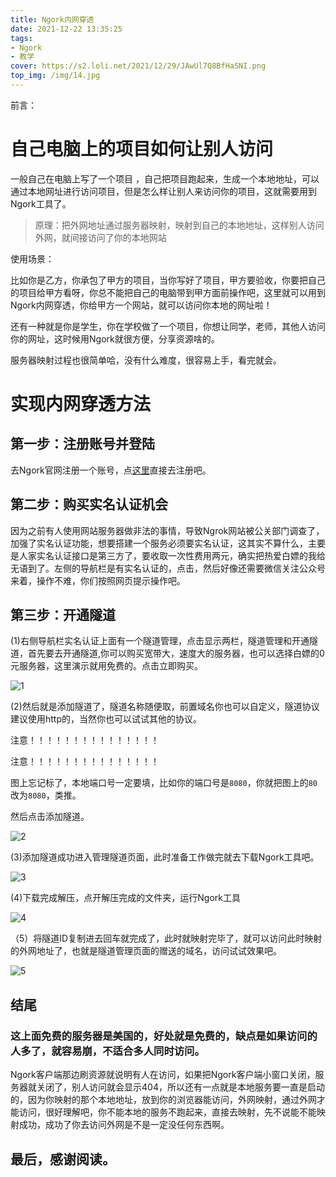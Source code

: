 ```yaml
---
title: Ngork内网穿透
date: 2021-12-22 13:35:25
tags: 
- Ngork 
- 教学
cover: https://s2.loli.net/2021/12/29/JAwUl7Q8BfHaSNI.png
top_img: /img/14.jpg
---
```

前言：
# 自己电脑上的项目如何让别人访问

一般自己在电脑上写了一个项目 ，自己把项目跑起来，生成一个本地地址，可以通过本地网址进行访问项目，但是怎么样让别人来访问你的项目，这就需要用到Ngork工具了。

> 原理：把外网地址通过服务器映射，映射到自己的本地地址，这样别人访问外网，就间接访问了你的本地网站

使用场景：

比如你是乙方，你承包了甲方的项目，当你写好了项目，甲方要验收，你要把自己的项目给甲方看呀，你总不能把自己的电脑带到甲方面前操作吧，这里就可以用到Ngork内网穿透，你给甲方一个网站，就可以访问你本地的网址啦！

还有一种就是你是学生，你在学校做了一个项目，你想让同学，老师，其他人访问你的网址，这时候用Ngork就很方便，分享资源啥的。

服务器映射过程也很简单哈，没有什么难度，很容易上手，看完就会。

# 实现内网穿透方法

## 第一步：注册账号并登陆

 去Ngork官网注册一个账号，点[这里](https://www.ngrok.cc/login.html)直接去注册吧。

## 第二步：购买实名认证机会

 因为之前有人使用网站服务器做非法的事情，导致Ngrok网站被公关部门调查了，加强了实名认证功能，想要搭建一个服务必须要实名认证，这其实不算什么，主要是人家实名认证接口是第三方了，要收取一次性费用两元，确实把热爱白嫖的我给无语到了。左侧的导航栏是有实名认证的，点击，然后好像还需要微信关注公众号来着，操作不难，你们按照网页提示操作吧。

## 第三步：开通隧道

(1)右侧导航栏实名认证上面有一个隧道管理，点击显示两栏，隧道管理和开通隧道，首先要去开通隧道,你可以购买宽带大，速度大的服务器，也可以选择白嫖的0元服务器，这里演示就用免费的。点击立即购买。

![1](https://img-blog.csdnimg.cn/42db95237daa46d4810365bfcd0b3189.png?x-oss-process=image/watermark,type_d3F5LXplbmhlaQ,shadow_50,text_Q1NETiBA5rC45LiN56eD5aS05qmZ5Y-Z54y_,size_20,color_FFFFFF,t_70,g_se,x_16)

(2)然后就是添加隧道了，隧道名称随便取，前置域名你也可以自定义，隧道协议建议使用http的，当然你也可以试试其他的协议。

注意！！！！！！！！！！！！！！！

注意！！！！！！！！！！！！！！！

图上忘记标了，本地端口号一定要填，比如你的端口号是`8080`，你就把图上的`80`改为`8080`，类推。


然后点击添加隧道。

![2](https://img-blog.csdnimg.cn/d186309a730341f8a06f7ccdaab32a87.png?x-oss-process=image/watermark,type_d3F5LXplbmhlaQ,shadow_50,text_Q1NETiBA5rC45LiN56eD5aS05qmZ5Y-Z54y_,size_20,color_FFFFFF,t_70,g_se,x_16)

(3)添加隧道成功进入管理隧道页面，此时准备工作做完就去下载Ngork工具吧。

![3](https://img-blog.csdnimg.cn/4fa0f00134ca47a3a85b1eeeeb7ff07e.png?x-oss-process=image/watermark,type_d3F5LXplbmhlaQ,shadow_50,text_Q1NETiBA5rC45LiN56eD5aS05qmZ5Y-Z54y_,size_20,color_FFFFFF,t_70,g_se,x_16)

(4)下载完成解压，点开解压完成的文件夹，运行Ngork工具

![4](https://img-blog.csdnimg.cn/65b31be694f24cd5b2e134e301b1c2ec.png?x-oss-process=image/watermark,type_d3F5LXplbmhlaQ,shadow_50,text_Q1NETiBA5rC45LiN56eD5aS05qmZ5Y-Z54y_,size_18,color_FFFFFF,t_70,g_se,x_16)

（5）将隧道ID复制进去回车就完成了，此时就映射完毕了，就可以访问此时映射的外网地址了，也就是隧道管理页面的赠送的域名，访问试试效果吧。

![5](https://img-blog.csdnimg.cn/aebdda34c2894a3f8e0219d42ac4c376.png?x-oss-process=image/watermark,type_d3F5LXplbmhlaQ,shadow_50,text_Q1NETiBA5rC45LiN56eD5aS05qmZ5Y-Z54y_,size_20,color_FFFFFF,t_70,g_se,x_16)

## 结尾
### 这上面免费的服务器是美国的，好处就是免费的，缺点是如果访问的人多了，就容易崩，不适合多人同时访问。

Ngork客户端那边刷资源就说明有人在访问，如果把Ngork客户端小窗口关闭，服务器就关闭了，别人访问就会显示404，所以还有一点就是本地服务要一直是启动的，因为你映射的那个本地地址，放到你的浏览器能访问，外网映射，通过外网才能访问，很好理解吧，你不能本地的服务不跑起来，直接去映射，先不说能不能映射成功，成功了你去访问外网是不是一定没任何东西啊。

## 最后，感谢阅读。



